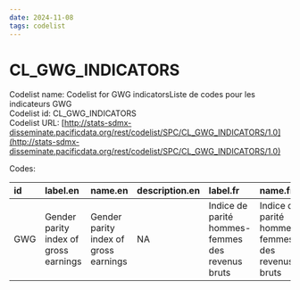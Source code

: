 ```yaml
---
date: 2024-11-08
tags: codelist
---
```


# CL_GWG_INDICATORS

Codelist name: Codelist for GWG indicatorsListe de codes pour les indicateurs GWG  
Codelist id: CL_GWG_INDICATORS  
Codelist URL: [http://stats-sdmx-disseminate.pacificdata.org/rest/codelist/SPC/CL_GWG_INDICATORS/1.0](http://stats-sdmx-disseminate.pacificdata.org/rest/codelist/SPC/CL_GWG_INDICATORS/1.0)  

Codes:  

|id  |label.en                              |name.en                               |description.en |label.fr                                         |name.fr                                          |description.fr |
|:---|:-------------------------------------|:-------------------------------------|:--------------|:------------------------------------------------|:------------------------------------------------|:--------------|
|GWG |Gender parity index of gross earnings |Gender parity index of gross earnings |NA             |Indice de parité hommes-femmes des revenus bruts |Indice de parité hommes-femmes des revenus bruts |NA             |

